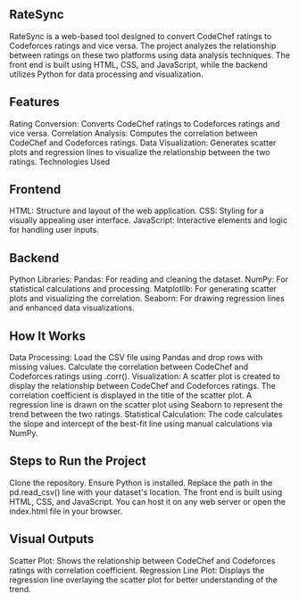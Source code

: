 ## RateSync
RateSync is a web-based tool designed to convert CodeChef ratings to Codeforces ratings and vice versa. The project analyzes the relationship between ratings on these two platforms using data analysis techniques. The front end is built using HTML, CSS, and JavaScript, while the backend utilizes Python for data processing and visualization.

## Features
Rating Conversion: Converts CodeChef ratings to Codeforces ratings and vice versa. Correlation Analysis: Computes the correlation between CodeChef and Codeforces ratings. Data Visualization: Generates scatter plots and regression lines to visualize the relationship between the two ratings. Technologies Used

## Frontend
HTML: Structure and layout of the web application. CSS: Styling for a visually appealing user interface. JavaScript: Interactive elements and logic for handling user inputs.

## Backend
Python Libraries: Pandas: For reading and cleaning the dataset. NumPy: For statistical calculations and processing. Matplotlib: For generating scatter plots and visualizing the correlation. Seaborn: For drawing regression lines and enhanced data visualizations.

## How It Works
Data Processing: Load the CSV file using Pandas and drop rows with missing values. Calculate the correlation between CodeChef and Codeforces ratings using .corr(). Visualization: A scatter plot is created to display the relationship between CodeChef and Codeforces ratings. The correlation coefficient is displayed in the title of the scatter plot. A regression line is drawn on the scatter plot using Seaborn to represent the trend between the two ratings. Statistical Calculation: The code calculates the slope and intercept of the best-fit line using manual calculations via NumPy.

## Steps to Run the Project
Clone the repository. Ensure Python is installed. Replace the path in the pd.read_csv() line with your dataset's location. The front end is built using HTML, CSS, and JavaScript. You can host it on any web server or open the index.html file in your browser.

## Visual Outputs
Scatter Plot: Shows the relationship between CodeChef and Codeforces ratings with correlation coefficient. Regression Line Plot: Displays the regression line overlaying the scatter plot for better understanding of the trend.

